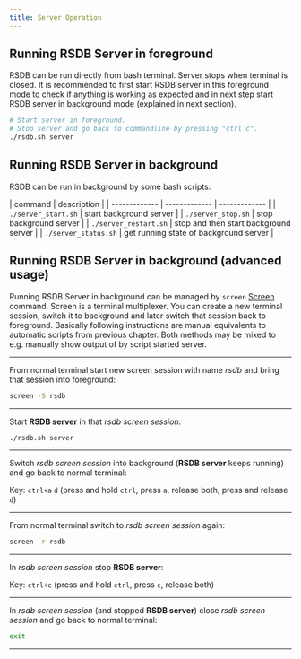 ```yaml
---
title: Server Operation
---
```


## Running RSDB Server in foreground

RSDB can be run directly from bash terminal. Server stops when terminal is closed.
It is recommended to first start RSDB server in this foreground mode to check if anything is working as expected and in next step start RSDB server in background mode (explained in next section).

~~~ bash
# Start server in foreground.
# Stop server and go back to commandline by pressing "ctrl c".
./rsdb.sh server
~~~

## Running RSDB Server in background

RSDB can be run in background by some bash scripts:

| command | description |
| ------------- | ------------- | ------------- |
| `./server_start.sh` | start background server |
| `./server_stop.sh` | stop background server |
| `./server_restart.sh` | stop and then start background server |
| `./server_status.sh` | get running state of background server |

## Running RSDB Server in background (advanced usage)

Running RSDB Server in background can be managed by `screen` [Screen](https://help.ubuntu.com/community/Screen) command.
Screen is a terminal multiplexer. You can create a new terminal session, switch it to background and later switch that session back to foreground.
Basically following instructions are manual equivalents to automatic scripts from previous chapter. Both methods may be mixed to e.g. manually show output of by script started server.

---

From normal terminal start new screen session with name *rsdb* and bring that session into foreground:

~~~ bash
screen -S rsdb
~~~

---

Start **RSDB server** in that *rsdb screen session*:

~~~ bash
./rsdb.sh server
~~~

---

Switch *rsdb screen session* into background (**RSDB server** keeps running) and go back to normal terminal:

Key: `ctrl+a` `d` (press and hold `ctrl`, press `a`, release both, press and release `d`)

---

From normal terminal switch to *rsdb screen session* again:

~~~ bash
screen -r rsdb
~~~

---

In *rsdb screen session* stop **RSDB server**:

Key: `ctrl+c` (press and hold `ctrl`, press `c`, release both)

---

In *rsdb screen session* (and stopped **RSDB server**) close *rsdb screen session* and go back to normal terminal:

~~~ bash
exit
~~~

---